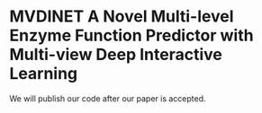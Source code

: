 # MVDINET A Novel Multi-level Enzyme Function Predictor with Multi-view Deep Interactive Learning
We will publish our code after our paper is accepted.
